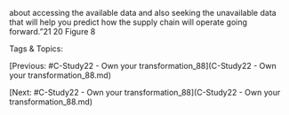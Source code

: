 about accessing the available data and also seeking 
the unavailable data that will help you predict how 
the supply chain will operate going forward.”21
20
Figure 8 

   Tags & Topics:
   

[Previous: #C-Study22 - Own your transformation_88](C-Study22 - Own your transformation_88.md)

[Next: #C-Study22 - Own your transformation_88](C-Study22 - Own your transformation_88.md)